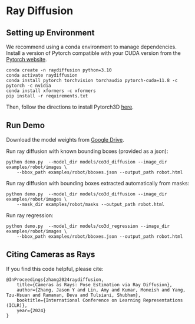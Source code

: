# Ray Diffusion


## Setting up Environment

We recommend using a conda environment to manage dependencies. Install a version of
Pytorch compatible with your CUDA version from the [Pytorch website](https://pytorch.org/get-started/locally/).

```
conda create -n raydiffusion python=3.10
conda activate raydiffusion
conda install pytorch torchvision torchaudio pytorch-cuda=11.8 -c pytorch -c nvidia
conda install xformers -c xformers
pip install -r requirements.txt
```

Then, follow the directions to install Pytorch3D [here](https://github.com/facebookresearch/pytorch3d/blob/main/INSTALL.md).


## Run Demo

Download the model weights from [Google Drive](https://drive.google.com/file/d/1anIKsm66zmDiFuo8Nmm1HupcitM6NY7e/view?usp=drive_link).

Run ray diffusion with known bounding boxes (provided as a json):
```
python demo.py  --model_dir models/co3d_diffusion --image_dir examples/robot/images \
    --bbox_path examples/robot/bboxes.json --output_path robot.html
```

Run ray diffusion with bounding boxes extracted automatically from masks:
```
python demo.py  --model_dir models/co3d_diffusion --image_dir examples/robot/images \
    --mask_dir examples/robot/masks --output_path robot.html
```

Run ray regression:
```
python demo.py  --model_dir models/co3d_regression --image_dir examples/robot/images \
    --bbox_path examples/robot/bboxes.json --output_path robot.html
```

## Citing Cameras as Rays

If you find this code helpful, please cite:

```
@InProceedings{zhang2024raydiffusion,
    title={Cameras as Rays: Pose Estimation via Ray Diffusion},
    author={Zhang, Jason Y and Lin, Amy and Kumar, Moneish and Yang, Tzu-Hsuan and Ramanan, Deva and Tulsiani, Shubham},
    booktitle={International Conference on Learning Representations (ICLR)},
    year={2024}
}
```
